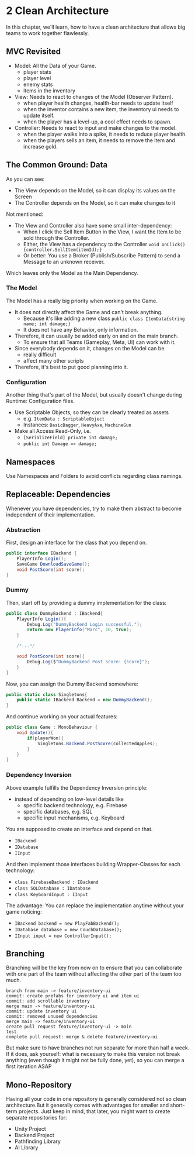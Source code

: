 # 2 Clean Architecture

In this chapter, we'll learn, how to have a clean architecture that allows big teams to work together flawlessly.

## MVC Revisited
- Model: All the Data of your Game.
  - player stats
  - player level
  - enemy stats
  - items in the inventory
- View: Needs to react to changes of the Model (Observer Pattern).
  - when player health changes, health-bar needs to update itself
  - when the inventor contains a new item, the inventory ui needs to update itself.
  - when the player has a level-up, a cool effect needs to spawn.
- Controller: Needs to react to input and make changes to the model.
  - when the player walks into a spike, it needs to reduce player health.
  - when the players sells an item, it needs to remove the item and increase gold.

## The Common Ground: Data
As you can see:
- The View depends on the Model, so it can display its values on the Screen
- The Controller depends on the Model, so it can make changes to it

Not mentioned:
- The View and Controller also have some small inter-dependency:
  - When I click the Sell Item Button in the View, I want the Item to be sold through the Controller.
  - Either, the View has a dependency to the Controller `void onClick() {controller.SellItem(itemId);}`
  - Or better: You use a Broker (Publish/Subscribe Pattern) to send a Message to an unknown receiver.

Which leaves only the Model as the Main Dependency.

### The Model
The Model has a really big priority when working on the Game.
- It does not directly affect the Game and can't break anything.
  - Because it's like adding a new class `public class ItemData{string name; int damage;}`
  - It does not have any Behavior, only information.
- Therefore, it can usually be added early on and on the main branch.
  - To ensure that all Teams (Gameplay, Meta, UI) can work with it.
- Since everybody depends on it, changes on the Model can be
  - really difficult
  - affect many other scripts
- Therefore, it's best to put good planning into it.

### Configuration
Another thing that's part of the Model, but usually doesn't change during Runtime: Configuration files.
- Use Scriptable Objects, so they can be clearly treated as assets
  - e.g. `ItemData : ScriptableObject`
  - Instances: `BasicDagger`, `HeavyAxe`, `MachineGun`
- Make all Access Read-Only, i.e.
  - `[SerializeField] private int damage;`
  - `public int Damage => damage;`

## Namespaces
Use Namespaces and Folders to avoid conflicts regarding class namings.

## Replaceable: Dependencies
Whenever you have dependencies, try to make them abstract to become independent of their implementation.

### Abstraction
First, design an interface for the class that you depend on.
```cs
public interface IBackend {
    PlayerInfo Login();
    SaveGame DownloadSaveGame();
    void PostScore(int score);
}
```

### Dummy
Then, start off by providing a dummy implementation for the class:

```cs
public class DummyBackend : IBackend{
    PlayerInfo Login(){
        Debug.Log("DummyBackend Login successful.");
        return new PlayerInfo("Marc", 10, true);
    }

    /*...*/

    void PostScore(int score){
        Debug.Log($"DummyBackend Post Score: {score}");
    }
}
```

Now, you can assign the Dummy Backend somewhere:
```cs
public static class Singletons{
    public static IBackend Backend = new DummyBackend();
}
```

And continue working on your actual features:
```cs
public class Game : MonoBehaviour {
    void Update(){
        if(playerWon){
            Singletons.Backend.PostScore(collectedApples);
        }
    }
}
```

### Dependency Inversion
Above example fulfills the Dependency Inversion principle:
- instead of depending on low-level details like
  - specific backend technology, e.g. Firebase
  - specific databases, e.g. SQL
  - specific input mechanisms, e.g. Keyboard

You are supposed to create an interface and depend on that.
- `IBackend`
- `IDatabase`
- `IInput`

And then implement those interfaces building Wrapper-Classes for each technology:
- `class FirebaseBackend : IBackend`
- `class SQLDatabase : IDatabase`
- `class KeyboardInput : IInput`

The advantage: You can replace the implementation anytime without your game noticing:
- `IBackend backend = new PlayFabBackend();`
- `IDatabase database = new CouchDatabase();`
- `IInput input = new ControllerInput();`

## Branching
Branching will be the key from now on to ensure that you can collaborate with one part of the team without affecting the other part of the team too much.

```
branch from main -> feature/inventory-ui
commit: create prefabs for inventory ui and item ui
commit: add scrollable inventory
merge main -> feature/inventory-ui
commit: update inventory ui
commit: removed unused dependencies
merge main -> feature/inventory-ui
create pull request feature/inventory-ui -> main
test
complete pull request: merge & delete feature/inventory-ui
```

But make sure to have branches not run separate for more than half a week. If it does, ask yourself: what is necessary to make this version not break anything (even though it might not be fully done, yet), so you can merge a first iteration ASAP

## Mono-Repository
Having all your code in one repository is generally considered not so clean architecture.But it generally comes with advantages for smaller and short-term projects. Just keep in mind, that later, you might want to create separate repositories for:
- Unity Project
- Backend Project
- Pathfinding Library
- AI Library